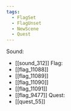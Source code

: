 ```yaml
---
tags:
  - FlagSet
  - FlagUnset
  - NewScene
  - Quest
---
```

Sound:
- [[sound_312]]
Flag:
- [[flag_11088]]
- [[flag_11089]]
- [[flag_11090]]
- [[flag_11091]]
- [[flag_9477]]
Quest:
- [[quest_55]]
